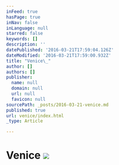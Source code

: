 ```yaml
---
inFeed: true
hasPage: true
inNav: false
inLanguage: null
starred: false
keywords: []
description: ''
datePublished: '2016-03-21T17:59:04.126Z'
dateModified: '2016-03-21T17:59:00.932Z'
title: "Venice\_"
author: []
authors: []
publisher:
  name: null
  domain: null
  url: null
  favicon: null
sourcePath: _posts/2016-03-21-venice.md
published: true
url: venice/index.html
_type: Article

---
```

# Venice ![](https://the-grid-user-content.s3-us-west-2.amazonaws.com/8ea26aab-1664-4a2b-aa0f-8af890cf99e6.jpg)